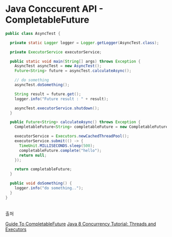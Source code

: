 # Java Conccurent API - CompletableFuture

```java
public class AsyncTest {

  private static Logger logger = Logger.getLogger(AsyncTest.class);

  private ExecutorService executorService;

  public static void main(String[] args) throws Exception {
    AsyncTest asyncTest = new AsyncTest();
    Future<String> future = asyncTest.calculateAsync();

    // do something
    asyncTest.doSomething();

    String result = future.get();
    logger.info("Future result : " + result);

    asyncTest.executorService.shutdown();
  }

  public Future<String> calculateAsync() throws Exception {
    CompletableFuture<String> completableFuture = new CompletableFuture<>();

    executorService = Executors.newCachedThreadPool();
    executorService.submit(() -> {
      TimeUnit.MILLISECONDS.sleep(500);
      completableFuture.complete("hello");
      return null;
    });

    return completableFuture;
  }

  public void doSomething() {
    logger.info("do something..");
  }
}

```


</br>
출처

[Guide To CompletableFuture](https://www.baeldung.com/java-completablefuture)
[Java 8 Concurrency Tutorial: Threads and Executors](https://winterbe.com/posts/2015/04/07/java8-concurrency-tutorial-thread-executor-examples/)
